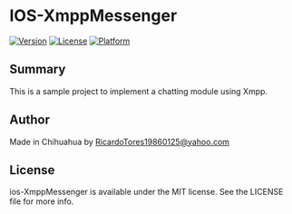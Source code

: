 # IOS-XmppMessenger

[![Version](https://img.shields.io/cocoapods/v/xmpp-messenger-ios.svg?style=flat)](http://cocoapods.org/pods/xmpp-messenger-ios)
[![License](https://img.shields.io/cocoapods/l/xmpp-messenger-ios.svg?style=flat)](http://cocoapods.org/pods/xmpp-messenger-ios)
[![Platform](https://img.shields.io/cocoapods/p/xmpp-messenger-ios.svg?style=flat)](http://cocoapods.org/pods/xmpp-messenger-ios)

## Summary

This is a sample project to implement a chatting module using Xmpp.

## Author

Made in Chihuahua by RicardoTores19860125@yahoo.com

## License

ios-XmppMessenger is available under the MIT license. See the LICENSE file for more info.
